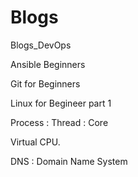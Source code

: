 # Blogs
Blogs_DevOps

Ansible Beginners 

Git for Beginners 

Linux for Begineer part 1 

Process : Thread : Core

Virtual CPU.

DNS : Domain Name System
